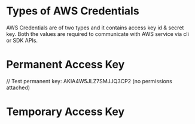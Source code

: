 # Types of AWS Credentials

AWS Credentials are of two types and it contains access key id & secret key. Both the values are required to communicate with AWS service via cli or SDK APIs.



# Permanent Access Key

// Test permanent key: AKIA4W5JLZ7SMJJQ3CP2 (no permissions attached)
# Temporary Access Key
